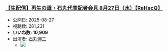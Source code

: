 ### [【生配信】再生の道・石丸代表記者会見 8月27日（水）【ReHacQ】](https://www.youtube.com/watch?v=e8KMybXtRuk)
-   公開日: 2025-08-27
-   視聴数: 281,231
-   **いいね数: 10,909**
-   出演者: [石丸伸二](/rehacq_fan/people/石丸伸二 "wikilink")
    - [![](https://img.youtube.com/vi/e8KMybXtRuk/hqdefault.jpg)](https://www.youtube.com/watch?v=e8KMybXtRuk)

